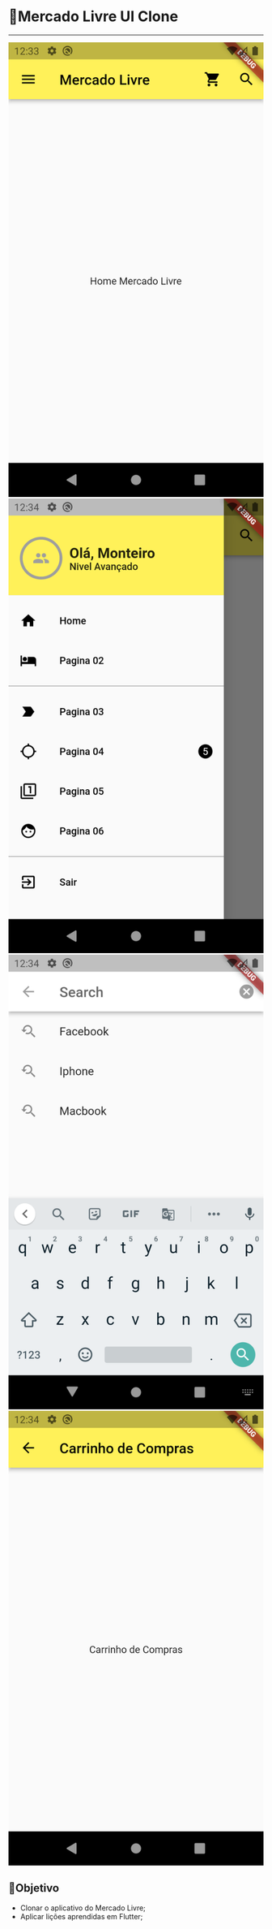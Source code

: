 # 🚀Mercado Livre UI Clone

---

![Logo do Markdown](./screenshot/1.png)
![Logo do Markdown](./screenshot/2.png)
![Logo do Markdown](./screenshot/3.png)
![Logo do Markdown](./screenshot/4.png)

## 📝Objetivo

- Clonar o aplicativo do Mercado Livre;
- Aplicar lições aprendidas em Flutter;


